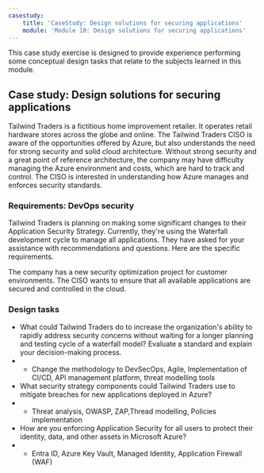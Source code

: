 ```yaml
---
casestudy:
    title: 'CaseStudy: Design solutions for securing applications'
    module: 'Module 10: Design solutions for securing applications'
---
```


This case study exercise is designed to provide experience performing some conceptual design tasks that relate to the subjects learned in this module.

## Case study: Design solutions for securing applications

Tailwind Traders is a fictitious home improvement retailer. It operates retail hardware stores across the globe and online. The Tailwind Traders CISO is aware of the opportunities offered by Azure, but also understands the need for strong security and solid cloud architecture. Without strong security and a great point of reference architecture, the
company may have difficulty managing the Azure environment and costs, which are hard to track and control. The CISO is interested in understanding how Azure manages and enforces security standards.

### Requirements: DevOps security

Tailwind Traders is planning on making some significant changes to their Application Security Strategy. Currently, they're using the Waterfall development cycle to manage all applications. They have asked for your assistance with recommendations and questions. Here are the specific requirements.

The company has a new security optimization project for customer environments. The CISO wants to ensure that all    available applications are secured and controlled in the cloud.

### Design tasks

* What could Tailwind Traders do to increase the organization's ability to rapidly address security concerns without waiting for a longer planning and testing cycle of a waterfall model? Evaluate a standard and explain your decision-making
process.
* - Change the methodology to DevSecOps, Agile, Implementation of CI/CD, API management platform, threat modelling tools
* What security strategy components could Tailwind Traders use to  mitigate breaches for new applications deployed in Azure?
* - Threat analysis, OWASP, ZAP,Thread modelling, Policies implementation
* How are you enforcing Application Security for all users to protect their identity, data, and other assets in Microsoft Azure?
* - Entra ID, Azure Key Vault, Managed Identity, Application Firewall (WAF)
